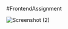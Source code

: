 #FrontendAssignment

![Screenshot (2)](https://github.com/Achint2103/FrontendAssignment/assets/87437738/ca9719be-22c9-485d-9bf3-3a17a1535b4f)

